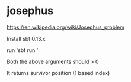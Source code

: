 # josephus
https://en.wikipedia.org/wiki/Josephus_problem

Install sbt 0.13.x

run 'sbt run <number of people> <step rate>'

Both the above arguments should > 0

It returns survivor position (1 based index)

